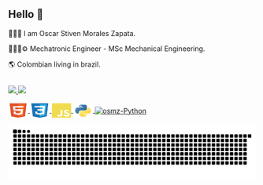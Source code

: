 ## Hello 👋

👨🏽‍🦲 I am Oscar Stiven Morales Zapata.

👷🏽‍♂️⚙ Mechatronic Engineer - MSc Mechanical Engineering.

🌎 Colombian living in brazil. 
##

<div>
  <a href="https://github.com/osmz">
  <img height="180em" src="https://github-readme-stats.vercel.app/api?username=osmz&show_icons=true&theme=dark&include_all_commits=true&count_private=true"/>
  <img height="180em" src="https://github-readme-stats.vercel.app/api/top-langs/?username=osmz&layout=compact&langs_count=7&theme=dark"/>
</div>

<div style="display: inline_block"><br> 
  <img align="center" alt="osmz-HTML" height="30" width="40" src="https://raw.githubusercontent.com/devicons/devicon/master/icons/html5/html5-original.svg">
  <img align="center" alt="osmz-CSS" height="30" width="40" src="https://raw.githubusercontent.com/devicons/devicon/master/icons/css3/css3-original.svg">
  <img align="center" alt="osmz-Js" height="30" width="40" src="https://raw.githubusercontent.com/devicons/devicon/master/icons/javascript/javascript-plain.svg">
  <img align="center" alt="osmz-Python" height="30" width="40" src="https://raw.githubusercontent.com/devicons/devicon/master/icons/python/python-original.svg">
  <img align="center" alt="osmz-Python" height="30" width="40" src="https://cdn.icon-icons.com/icons2/2415/PNG/512/nodejs_plain_logo_icon_146409.png">
    
  ![Snake animation](https://github.com/osmz/osmz/blob/output/github-contribution-grid-snake.svg)
</div>
  
